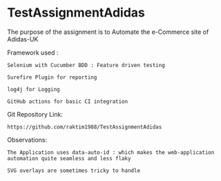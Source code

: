 # TestAssignmentAdidas
The purpose of the assignment is to Automate the e-Commerce site of Adidas-UK

Framework used :

    Selenium with Cucumber BDD : Feature driven testing

    Surefire Plugin for reporting

    log4j for Logging

    GitHub actions for basic CI integration

Git Repository Link:

    https://github.com/raktim1988/TestAssignmentAdidas


Observations:

    The Application uses data-auto-id : which makes the web-application automation quite seamless and less flaky 
    
    SVG overlays are sometimes tricky to handle